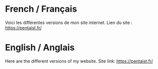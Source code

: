 # French / Français
Voici les différentes versions de mon site internet.
Lien du site : https://pentaist.fr/
# English / Anglais
Here are the different versions of my website.
Site link: https://pentaist.fr/
